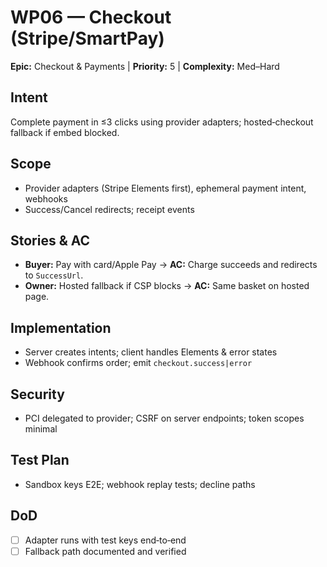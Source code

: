 # WP06 — Checkout (Stripe/SmartPay)

**Epic:** Checkout & Payments | **Priority:** 5 | **Complexity:** Med–Hard

## Intent
Complete payment in ≤3 clicks using provider adapters; hosted‑checkout fallback if embed blocked.

## Scope
- Provider adapters (Stripe Elements first), ephemeral payment intent, webhooks
- Success/Cancel redirects; receipt events

## Stories & AC
- **Buyer:** Pay with card/Apple Pay → **AC:** Charge succeeds and redirects to `SuccessUrl`.
- **Owner:** Hosted fallback if CSP blocks → **AC:** Same basket on hosted page.

## Implementation
- Server creates intents; client handles Elements & error states
- Webhook confirms order; emit `checkout.success|error`

## Security
- PCI delegated to provider; CSRF on server endpoints; token scopes minimal

## Test Plan
- Sandbox keys E2E; webhook replay tests; decline paths

## DoD
- [ ] Adapter runs with test keys end‑to‑end
- [ ] Fallback path documented and verified
